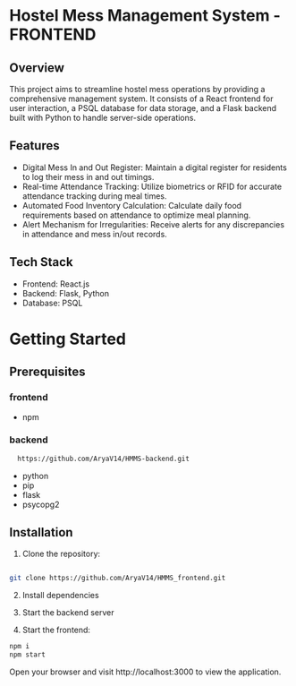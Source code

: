 
# Hostel Mess Management System - FRONTEND

## Overview

This project aims to streamline hostel mess operations by providing a comprehensive management system. It consists of a React frontend for user interaction, a PSQL database for data storage, and a Flask backend built with Python to handle server-side operations.

## Features

- Digital Mess In and Out Register: Maintain a digital register for residents to log their mess in and out timings.
- Real-time Attendance Tracking: Utilize biometrics or RFID for accurate attendance tracking during meal times.
- Automated Food Inventory Calculation: Calculate daily food requirements based on attendance to optimize meal planning.
- Alert Mechanism for Irregularities: Receive alerts for any discrepancies in attendance and mess in/out records.

## Tech Stack

- Frontend: React.js
- Backend: Flask, Python
- Database: PSQL

#  Getting Started
## Prerequisites 

### frontend
- npm

### backend
```bash
  https://github.com/AryaV14/HMMS-backend.git
```
- python
- pip
- flask
- psycopg2

## Installation
1. Clone the repository:

```bash

git clone https://github.com/AryaV14/HMMS_frontend.git
```

2. Install dependencies

3. Start the backend server
  
5. Start the frontend:

```bash
npm i
npm start
```
Open your browser and visit http://localhost:3000 to view the application.



